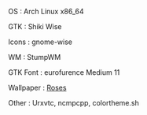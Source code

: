 OS
:  Arch Linux x86_64

GTK
:  Shiki Wise

Icons
:  gnome-wise

WM
:  StumpWM

GTK Font
:  eurofurence Medium 11

Wallpaper
:  [Roses](http://interfacelift.com/wallpaper_beta/details/1911/roses.html)

Other
:  Urxvtc, ncmpcpp, colortheme.sh

